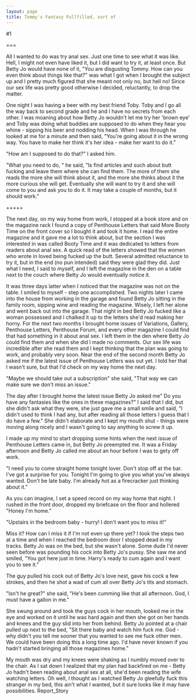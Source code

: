 ```yaml
---
layout: page
title: Tommy's Fantasy Fullfilled, sort of
---
```

#1 

===

All I wanted to do was try anal sex. Just one time to see what it was like. Hell, I might not even have liked it, but I did want to try it, at least once. But Betty Jo would have none of it, "You are disgusting Tommy. How can you even think about things like that?" was what I got when I brought the subject up and I pretty much figured that she meant not only no, but hell no! Since our sex life was pretty good otherwise I decided, reluctantly, to drop the matter. 

One night I was having a beer with my best friend Toby. Toby and I go all the way back to second grade and he and I have no secrets from each other. I was moaning about how Betty Jo wouldn't let me try her 'brown eye' and Toby was doing what buddies are supposed to do when they hear you whine - sipping his beer and nodding his head. When I was through he looked at me for a minute and then said, "You're going about it in the wrong way. You have to make her think it's her idea - make her want to do it." 

"How am I supposed to do that?" I asked him. 

"What you need to do, " he said, "Is find articles and such about butt fucking and leave them where she can find them. The more of them she reads the more she will think about it, and the more she thinks about it the more curious she will get. Eventually she will want to try it and she will come to you and ask you to do it. It may take a couple of months, but it should work." 

+++++ 

The next day, on my way home from work, I stopped at a book store and on the magazine rack I found a copy of Penthouse Letters that said More Booty Time on the front cover so I bought it and took it home. I read the entire magazine and it gave me a lot to think about, but the section I was interested in was called Booty Time and it was dedicated to letters from readers about anal sex. A quick read of the letters showed that the women who wrote in loved being fucked up the butt. Several admitted reluctance to try it, but in the end (no pun intended) said they were glad they did. Just what I need, I said to myself, and I left the magazine in the den on a table next to the couch where Betty Jo would eventually notice it. 

It was three days latter when I noticed that the magazine was not on the table. I smiled to myself - step one accomplished. Two nights later I came into the house from working in the garage and found Betty Jo sitting in the family room, sipping wine and reading the magazine. Wisely, I left her alone and went back out into the garage. That night in bed Betty Jo fucked like a woman possessed and I chalked it up to the letters she'd read making her horny. For the next two months I brought home issues of Variations, Gallery, Penthouse Letters, Penthouse Forum, and every other magazine I could find that had something in it about anal sex. I left them in the den where Betty Jo could find them and when she did I made no comments. Our sex life was incredible after she read them and I kept thinking that the plan was going to work, and probably very soon. Near the end of the second month Betty Jo asked me if the latest issue of Penthouse Letters was out yet. I told her that I wasn't sure, but that I'd check on my way home the next day. 

"Maybe we should take out a subscription" she said, "That way we can make sure we don't miss an issue." 

The day after I brought home the latest issue Betty Jo asked me" Do you have any fantasies like the ones in these magazines?" I said that I did, but she didn't ask what they were, she just gave me a small smile and said, "I didn't used to think I had any, but after reading all those letters I guess that I do have a few." She didn't elaborate and I kept my mouth shut - things were moving along nicely and I wasn't going to say anything to screw it up. 

I made up my mind to start dropping some hints when the next issue of Penthouse Letters came in, but Betty Jo preempted me. It was a Friday afternoon and Betty Jo called me about an hour before I was to gety off work. 

"I need you to come straight home tonight lover. Don't stop off at the bar. I've got a surprise for you. Tonight I'm going to give you what you've always wanted. Don't be late baby. I'm already hot as a firecracker just thinking about it." 

As you can imagine, I set a speed record on my way home that night. I rushed in the front door, dropped my briefcase on the floor and hollered "Honey I'm home." 

"Upstairs in the bedroom baby - hurry! I don't want you to miss it!" 

Miss it? How can I miss it if I'm not even up there yet? I took the steps two at a time and when I reached the bedroom door I stopped dead in my tracks. Betty Jo was on the bed, but she wasn't alone. Some dude I'd never seen before was pounding his cock into Betty Jo's pussy. She saw me and smiled, "You got here just in time. Harry's ready to cum again and I want you to see it." 

The guy pulled his cock out of Betty Jo's love nest, gave his cock a few strokes, and then he shot a wad of cum all over Betty Jo's tits and stomach. 

"Isn't he great?" she said, "He's been cumming like that all afternoon. God, I must have a gallon in me." 

She swung around and took the guys cock in her mouth, looked me in the eye and worked on it until he was hard again and then she got on her hands and knees and the guy slid into her from behind. Betty Jo pointed at a chair pulled up next to the bed, "Sit there baby and watch him fuck me. God - why didn't you tell me sooner that you wanted to see me fuck other men. We could have been doing this a long time ago. I'd have never known if you hadn't started bringing all those magazines home." 

My mouth was dry and my knees were shaking as I numbly moved over to the chair. As I sat down I realized that my plan had backfired on me - Betty Jo hadn't been reading about anal sex at all, she'd been reading the wife watching letters. Oh well, I thought as I watched Betty Jo gleefully fuck this stranger in my bed, this ain't what I wanted, but it sure looks like it may have possibilities. Report_Story 
